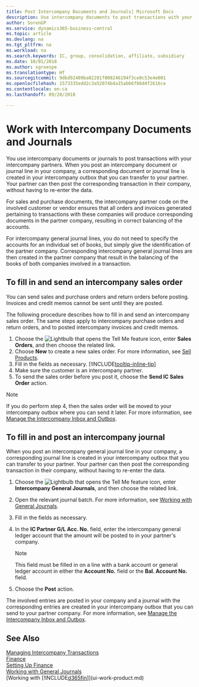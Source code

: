 ```yaml
---
title: Post Intercompany Documents and Journals| Microsoft Docs
description: Use intercompany documents to post transactions with your intercompany partners.
author: SorenGP
ms.service: dynamics365-business-central
ms.topic: article
ms.devlang: na
ms.tgt_pltfrm: na
ms.workload: na
ms.search.keywords: IC, group, consolidation, affiliate, subsidiary
ms.date: 10/01/2018
ms.author: sgroespe
ms.translationtype: HT
ms.sourcegitcommit: 9dbd92409ba02281f008246194f3ce0c53e4e001
ms.openlocfilehash: 1573335edd2c3a52074b4a15ab66f86d4f2616ce
ms.contentlocale: en-ca
ms.lasthandoff: 09/28/2018

---
```

# <a name="work-with-intercompany-documents-and-journals"></a>Work with Intercompany Documents and Journals
You use intercompany documents or journals to post transactions with your intercompany partners. When you post an intercompany document or journal line in your company, a corresponding document or journal line is created in your intercompany outbox that you can transfer to your partner. Your partner can then post the corresponding transaction in their company, without having to re-enter the data.

For sales and purchase documents, the intercompany partner code on the involved customer or vendor ensures that all orders and invoices generated pertaining to transactions with these companies will produce corresponding documents in the partner company, resulting in correct balancing of the accounts.

For intercompany general journal lines, you do not need to specify the accounts for an individual set of books, but simply give the identification of the partner company. Corresponding intercompany general journal lines are then created in the partner company that result in the balancing of the books of both companies involved in a transaction.

## <a name="to-fill-in-and-send-an-intercompany-sales-order"></a>To fill in and send an intercompany sales order
You can send sales and purchase orders and return orders before posting. Invoices and credit memos cannot be sent until they are posted.

The following procedure describes how to fill in and send an intercompany sales order. The same steps apply to intercompany purchase orders and return orders, and to posted intercompany invoices and credit memos.  

1. Choose the ![Lightbulb that opens the Tell Me feature](media/ui-search/search_small.png "Tell me what you want to do") icon, enter **Sales Orders**, and then choose the related link.  
2. Choose **New** to create a new sales order. For more information, see [Sell Products](sales-how-sell-products.md).  
3. Fill in the fields as necessary. [!INCLUDE[tooltip-inline-tip](includes/tooltip-inline-tip_md.md)]
4. Make sure the customer is an intercompany partner.
5. To send the sales order before you post it, choose the **Send IC Sales Order** action.

> [!NOTE]
> If you do perform step 4, then the sales order will be moved to your intercompany outbox where you can send it later. For more information, see [Manage the Intercompany Inbox and Outbox](intercompany-how-manage-intercompany-inbox.md).

## <a name="to-fill-in-and-post-an-intercompany-journal"></a>To fill in and post an intercompany journal
When you post an intercompany general journal line in your company, a corresponding journal line is created in your intercompany outbox that you can transfer to your partner. Your partner can then post the corresponding transaction in their company, without having to re-enter the data.

1. Choose the ![Lightbulb that opens the Tell Me feature](media/ui-search/search_small.png "Tell me what you want to do") icon, enter **Intercompany General Journals**, and then choose the related link.  
2. Open the relevant journal batch. For more information, see [Working with General Journals](ui-work-general-journals.md).
3. Fill in the fields as necessary.
4. In the **IC Partner G/L Acc. No.** field, enter the intercompany general ledger account that the amount will be posted to in your partner's company.

    > [!NOTE]
    > This field must be filled in on a line with a bank account or general ledger account in either the **Account No.** field or the **Bal. Account No.** field.  
5. Choose the **Post** action.

The involved entries are posted in your company and a journal with the corresponding entries are created in your intercompany outbox that you can send to your partner company. For more information, see [Manage the Intercompany Inbox and Outbox](intercompany-how-manage-intercompany-inbox.md).

## <a name="see-also"></a>See Also
[Managing Intercompany Transactions](intercompany-manage.md)  
[Finance](finance.md)  
[Setting Up Finance](finance-setup-finance.md)  
[Working with General Journals](ui-work-general-journals.md)  
[Working with [!INCLUDE[d365fin](includes/d365fin_md.md)]](ui-work-product.md)

